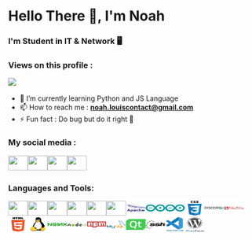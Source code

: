 # Hello There 👋, I'm Noah
### I'm Student in IT & Network 🖥️

### Views on this profile : 
![](https://komarev.com/ghpvc/?username=macaroftv&label=Profile%20views&color=0e75b6&style=flat)

- 🌱 I’m currently learning Python and JS Language
- 📫 How to reach me : **noah.louiscontact@gmail.com**
- ⚡ Fun fact : Do bug but do it right 🦠

### My social media :
<a href="https://discordapp.com/users/228100207965896707" target="blank"><img src="https://raw.githubusercontent.com/rahuldkjain/github-profile-readme-generator/master/src/images/icons/Social/discord.svg" height="30" width="40"/></a><a href="https://www.linkedin.com/in/noah-louis-747098229/" target="blank"><img src="https://raw.githubusercontent.com/rahuldkjain/github-profile-readme-generator/master/src/images/icons/Social/linked-in-alt.svg" height="30" width="40"/></a><a href="https://twitch.tv/macaroftv" target="blank"><img src="https://raw.githubusercontent.com/rahuldkjain/github-profile-readme-generator/master/src/images/icons/Social/twitch.svg" height="30" width="40"/></a><a href="https://twitter.com/lcds_macaroftv" target="blank"><img src="https://raw.githubusercontent.com/rahuldkjain/github-profile-readme-generator/master/src/images/icons/Social/twitter-alt.svg" height="30" width="40"/></a>

### Languages and Tools: 
<a href="https://www.w3schools.com/cpp/" target="blank"><img src="https://raw.githubusercontent.com/rahuldkjain/github-profile-readme-generator/master/src/images/icons/ProgrammingLanguages/cpp.svg" height="30" width="40"></a><a href="https://www.java.com/fr/" target="blank"><img src="https://raw.githubusercontent.com/rahuldkjain/github-profile-readme-generator/master/src/images/icons/ProgrammingLanguages/java.svg" height="30" width="40"></a><a href="https://developer.mozilla.org/fr/docs/Web/JavaScript" target="blank"><img src="https://raw.githubusercontent.com/rahuldkjain/github-profile-readme-generator/master/src/images/icons/ProgrammingLanguages/javascript.svg" height="30" width="40"></a><a href="https://www.php.net/" target="blank"><img src="https://raw.githubusercontent.com/rahuldkjain/github-profile-readme-generator/master/src/images/icons/ProgrammingLanguages/php.svg" height="30" width="40"></a><a href="https://www.python.org/" target="blank"><img src="https://raw.githubusercontent.com/rahuldkjain/github-profile-readme-generator/master/src/images/icons/ProgrammingLanguages/python.svg" height="30" width="40"></a><a href="https://www.python.org/" target="blank"><img src="https://raw.githubusercontent.com/rahuldkjain/github-profile-readme-generator/master/src/images/icons/ProgrammingLanguages/python.svg" height="30" width="40"></a><a href="https://httpd.apache.org/" target="blank"><img src="https://raw.githubusercontent.com/devicons/devicon/master/icons/apache/apache-line-wordmark.svg" height="30" width="40"></a><a href="https://www.arduino.cc/" target="blank"><img src="https://raw.githubusercontent.com/devicons/devicon/master/icons/arduino/arduino-original.svg" height="30" width="40"></a><a href="https://www.arduino.cc/" target="blank"><img src="https://raw.githubusercontent.com/devicons/devicon/master/icons/arduino/arduino-original.svg" height="30" width="40"></a><a href="https://developer.mozilla.org/fr/docs/Web/CSS" target="blank"><img src="https://raw.githubusercontent.com/devicons/devicon/master/icons/css3/css3-original-wordmark.svg" height="30" width="40"></a><a href="https://discord.js.org/#/" target="blank"><img src="https://raw.githubusercontent.com/devicons/devicon/master/icons/discordjs/discordjs-original-wordmark.svg" height="30" width="40"></a><a href="https://filezilla-project.org/" target="blank"><img src="https://raw.githubusercontent.com/devicons/devicon/master/icons/filezilla/filezilla-plain-wordmark.svg" height="30" width="40"></a><a href="https://developer.mozilla.org/fr/docs/Web/HTML" target="blank"><img src="https://raw.githubusercontent.com/devicons/devicon/master/icons/html5/html5-original-wordmark.svg" height="30" width="40"></a><a href="https://www.linux.org/" target="blank"><img src="https://raw.githubusercontent.com/devicons/devicon/master/icons/linux/linux-original.svg" height="30" width="40"></a><a href="https://www.nginx.com/" target="blank"><img src="https://raw.githubusercontent.com/devicons/devicon/master/icons/nginx/nginx-original.svg" height="30" width="40"></a><a href="https://nodejs.org/en/" target="blank"><img src="https://raw.githubusercontent.com/devicons/devicon/master/icons/nodejs/nodejs-original-wordmark.svg" height="30" width="40"></a><a href="https://www.npmjs.com/" target="blank"><img src="https://raw.githubusercontent.com/devicons/devicon/master/icons/npm/npm-original-wordmark.svg" height="30" width="40"></a><a href="https://www.mysql.com/fr/" target="blank"><img src="https://raw.githubusercontent.com/devicons/devicon/master/icons/mysql/mysql-original-wordmark.svg" height="30" width="40"></a><a href="https://www.qt.io/" target="blank"><img src="https://raw.githubusercontent.com/devicons/devicon/master/icons/qt/qt-original.svg" height="30" width="40"></a><a href="https://www.openssh.com/manual.html" target="blank"><img src="https://raw.githubusercontent.com/devicons/devicon/master/icons/ssh/ssh-original-wordmark.svg" height="30" width="40"></a><a href="https://code.visualstudio.com/" target="blank"><img src="https://raw.githubusercontent.com/devicons/devicon/master/icons/vscode/vscode-original-wordmark.svg" height="30" width="40"></a><a href="https://wordpress.com/fr/" target="blank"><img src="https://raw.githubusercontent.com/devicons/devicon/master/icons/wordpress/wordpress-original.svg" height="30" width="40"></a>
